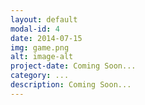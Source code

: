 ```yaml
---
layout: default
modal-id: 4
date: 2014-07-15
img: game.png
alt: image-alt
project-date: Coming Soon...
category: ...
description: Coming Soon...
---
```

